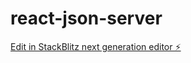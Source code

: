 # react-json-server

[Edit in StackBlitz next generation editor ⚡️](https://stackblitz.com/~/github.com/RipperCode/react-json-server)